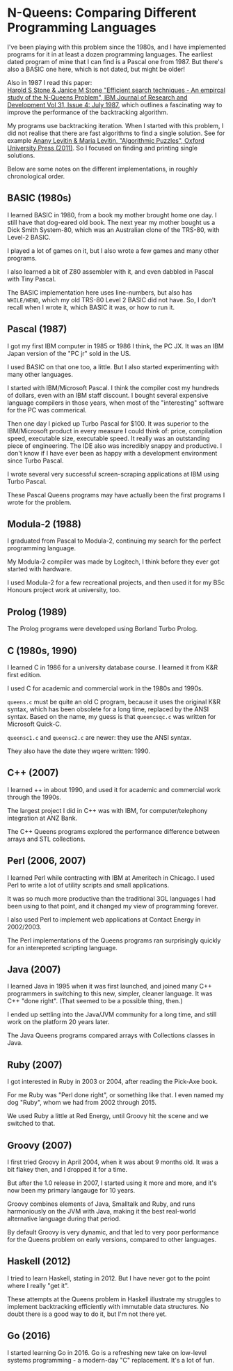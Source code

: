 # N-Queens: Comparing Different Programming Languages

I've been playing with this problem since the 1980s, and I have implemented programs for it in at least a dozen programming languages.
The earliest dated program of mine that I can find is a Pascal one from 1987.
But there's also a BASIC one here, which is not dated, but might be older!

Also in 1987 I read this paper:  
[Harold S Stone & Janice M Stone "Efficient search techniques - An empircal study of the N-Queens Problem", IBM Journal of Research and Development Vol 31, Issue 4: July 1987](http://ieeexplore.ieee.org/document/5390100/),
which outlines a fascinating way to improve the performance of the backtracking algorithm.

My programs use backtracking iteration.
When I started with this problem, I did not realise that there are fast algorithms to find a single solution.
See for example [Anany Levitin & Maria Levitin, "Algorithmic Puzzles", Oxford University Press (2011)](https://global.oup.com/academic/product/algorithmic-puzzles-9780199740444).
So I focused on finding and printing single solutions.

Below are some notes on the different implementations, in roughly chronological order.

## BASIC (1980s)

I learned BASIC in 1980, from a book my mother brought home one day. I still have that dog-eared old book.
The next year my mother bought us a Dick Smith System-80, which was an Australian clone of the TRS-80, with Level-2 BASIC.

I played a lot of games on it, but I also wrote a few games and many other programs.

I also learned a bit of Z80 assembler with it, and even dabbled in Pascal with Tiny Pascal.

The BASIC implementation here uses line-numbers, but also has `WHILE/WEND`, which my old TRS-80 Level 2 BASIC did not have.
So, I don't recall when I wrote it, which BASIC it was, or how to run it.

## Pascal (1987)

I got my first IBM computer in 1985 or 1986 I think, the PC JX.
It was an IBM Japan version of the "PC jr" sold in the US.

I used BASIC on that one too, a little.
But I also started experimenting with many other languages.

I started with IBM/Microsoft Pascal.
I think the compiler cost my hundreds of dollars, even with an IBM staff discount.
I bought several expensive language compilers in those years, when most of the "interesting" software for the PC was commerical.

Then one day I picked up Turbo Pascal for $100.
It was superior to the IBM/Microsoft product in every measure I could think of: price, compilation speed, executable size, executable speed.
It really was an outstanding piece of engineering.
The IDE also was incredibly snappy and productive.
I don't know if I have ever been as happy with a development environment since Turbo Pascal.

I wrote several very successful screen-scraping applications at IBM using Turbo Pascal.

These Pascal Queens programs may have actually been the first programs I wrote for the problem.

## Modula-2 (1988)

I graduated from Pascal to Modula-2, continuing my search for the perfect programming language.

My Modula-2 compiler was made by Logitech, I think before they ever got started with hardware.

I used Modula-2 for a few recreational projects, and then used it for my BSc Honours project work at university, too.

## Prolog (1989)

The Prolog programs were developed using Borland Turbo Prolog.

## C (1980s, 1990)

I learned C in 1986 for a university database course. I learned it from K&R first edition.

I used C for academic and commercial work in the 1980s and 1990s.

`queens.c` must be quite an old C program, because it uses the original K&R syntax, which has been obsolete for a long time, replaced by the ANSI syntax.
Based on the name, my guess is that `queencsqc.c` was written for Microsoft Quick-C.

`queensc1.c` and `queensc2.c` are newer: they use the ANSI syntax.

They also have the date they wqere written: 1990.

## C++ (2007)

I learned ++ in about 1990, and used it for academic and commercial work through the 1990s.

The largest project I did in C++ was with IBM, for computer/telephony integration at ANZ Bank.

The C++ Queens programs explored the performance difference between arrays and STL collections.

## Perl (2006, 2007)

I learned Perl while contracting with IBM at Ameritech in Chicago.
I used Perl to write a lot of utility scripts and small applications.

It was so much more productive than the traditional 3GL languages I had been using to that point, and it changed my view of programming forever.

I also used Perl to implement web applications at Contact Energy in 2002/2003.

The Perl implementations of the Queens programs ran surprisingly quickly for an interepreted scripting language.

## Java (2007)

I learned Java in 1995 when it was first launched, and joined many C++ programmers in switching to this new, simpler, cleaner language.
It was C++ "done right". (That seemed to be a possible thing, then.)

I ended up settling into the Java/JVM community for a long time, and still work on the platform 20 years later.

The Java Queens programs compared arrays with Collections classes in Java.

## Ruby (2007)

I got interested in Ruby in 2003 or 2004, after reading the Pick-Axe book.

For me Ruby was "Perl done right", or something like that.
I even named my dog "Ruby", whom we had from 2002 through 2015.

We used Ruby a little at Red Energy, until Groovy hit the scene and we switched to that.

## Groovy (2007)

I first tried Groovy in April 2004, when it was about 9 months old.
It was a bit flakey then, and I dropped it for a time.

But after the 1.0 release in 2007, I started using it more and more, and it's now been my primary langauge for 10 years.

Groovy combines elements of Java, Smalltalk and Ruby, and runs harmoniously on the JVM with Java, making it the best real-world alternative language during that period.

By default Groovy is very dynamic, and that led to very poor performance for the Queens problem on early versions, compared to other languages.

## Haskell (2012)

I tried to learn Haskell, stating in 2012.
But I have never got to the point where I really "get it".

These attempts at the Queens problem in Haskell illustrate my struggles to implement backtracking efficiently with immutable data structures.
No doubt there is a good way to do it, but I'm not there yet.

## Go (2016)

I started learning Go in 2016.
Go is a refreshing new take on low-level systems programming - a modern-day "C" replacement.
It's a lot of fun.

